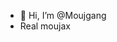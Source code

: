 - 👋 Hi, I’m @Moujgang
- Real moujax

<!---
Moujgang/Moujgang is a ✨ special ✨ repository because its `README.md` (this file) appears on your GitHub profile.
You can click the Preview link to take a look at your changes.
--->
